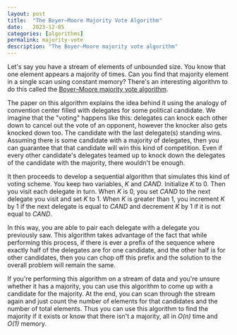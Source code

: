 ```yaml
---
layout: post
title:  "The Boyer–Moore Majority Vote Algorithm"
date:   2023-12-05
categories: [algorithms]
permalink: majority-vote
description: "The Boyer–Moore majority vote algorithm"
---
```


Let's say you have a stream of elements of unbounded size. You know that one element appears a majority of times. Can you find that majority element in a single scan using constant memory? There's an interesting algorithm to do this called the [Boyer–Moore majority vote algorithm](https://doi.org/10.1007/978-94-011-3488-0_5).

The paper on this algorithm explains the idea behind it using the analogy of convention center filled with delegates for some political candidate. We imagine that the "voting" happens like this: delegates can knock each other down to cancel out the vote of an opponent, however the knocker also gets knocked down too. The candidate with the last delegate(s) standing wins. Assuming there is some candidate with a majority of delegates, then you can guarantee that that candidate will win this kind of competition. Even if every other candidate's delegates teamed up to knock down the delegates of the candidate with the majority, there wouldn't be enough.

It then proceeds to develop a sequential algorithm that simulates this kind of voting scheme. You keep two variables, *K* and *CAND*. Initialize *K* to 0. Then you visit each delegate in turn. When *K* is 0, you set *CAND* to the next delegate you visit and set *K* to 1. When *K* is greater than 1, you increment *K* by 1 if the next delegate is equal to *CAND* and decrement *K* by 1 if it is not equal to *CAND*.

In this way, you are able to pair each delegate with a delegate you previously saw. This algorithm takes advantage of the fact that while performing this process, if there is ever a prefix of the sequence where exactly half of the delegates are for one candidate, and the other half is for other candidates, then you can chop off this prefix and the solution to the overall problem will remain the same.

If you're performing this algorithm on a stream of data and you're unsure whether it has a majority, you can use this algorithm to come up with a candidate for the majority. At the end, you can scan through the stream again and just count the number of elements for that candidates and the number of total elements. Thus you can use this algorithm to find the majority if it exists or know that there isn't a majority, all in *O(n)* time and *O(1)* memory.